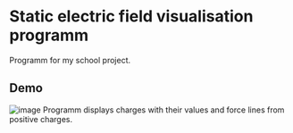 # Static electric field visualisation programm
Programm for my school project.

## Demo

![image](https://user-images.githubusercontent.com/77093554/230930769-270e3a4e-cf08-4be5-91c8-d0fdc79e4217.png)
Programm displays charges with their values and force lines from positive charges.
